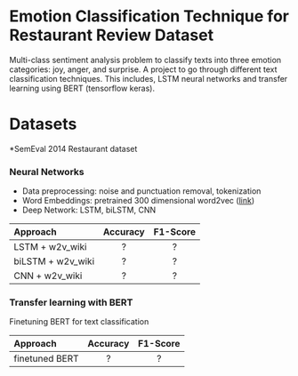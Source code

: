 # Emotion Classification Technique for Restaurant Review Dataset

Multi-class sentiment analysis problem to classify texts into three emotion categories: joy, anger, and surprise. A project to go through different text classification techniques. This includes, LSTM neural networks and transfer learning using BERT (tensorflow keras).


# Datasets
*SemEval 2014 Restaurant dataset

### Neural Networks
* Data preprocessing: noise and punctuation removal, tokenization
* Word Embeddings: pretrained 300 dimensional word2vec ([link](https://fasttext.cc/docs/en/english-vectors.html))
* Deep Network: LSTM, biLSTM, CNN 

| Approach            | Accuracy | F1-Score |
| :------------------ |:--------:|:--------:|
| LSTM + w2v_wiki     |    ?     |    ?     |
| biLSTM + w2v_wiki   |    ?     |    ?     |
| CNN + w2v_wiki      |    ?     |    ?     |

### Transfer learning with BERT
Finetuning BERT for text classification

| Approach            | Accuracy | F1-Score |
| :------------------ |:--------:|:--------:|
| finetuned BERT      |    ?     |    ?     |